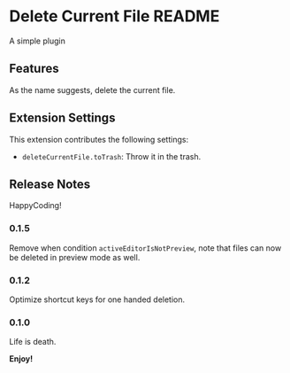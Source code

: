 # Delete Current File README

A simple plugin

## Features

As the name suggests, delete the current file.

## Extension Settings

This extension contributes the following settings:

* `deleteCurrentFile.toTrash`: Throw it in the trash.

## Release Notes

HappyCoding!

### 0.1.5

Remove when condition `activeEditorIsNotPreview`, note that files can now be deleted in preview mode as well.

### 0.1.2

Optimize shortcut keys for one handed deletion.

### 0.1.0

Life is death.

**Enjoy!**
